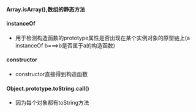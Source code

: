 #### Array.isArray(),数组的静态方法
#### instanceOf
- 用于检测构造函数的prototype属性是否出现在某个实例对象的原型链上(a instanceOf b===>b是否属于a的构造函数)
#### constructor
- constructor直接得到构造函数
#### Object.prototype.toString.call()
- 因为每个对象都有toString方法